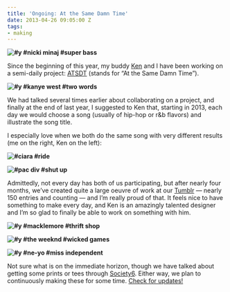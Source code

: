 ```yaml
---
title: 'Ongoing: At the Same Damn Time'
date: 2013-04-26 09:05:00 Z
tags:
- making
---
```


**![#y #nicki minaj #super bass](https://dl.dropbox.com/u/28312/Yoko.is%20Assets/Images/2013-0426-atsdt-super-bass.jpg)**

Since the beginning of this year, my buddy [Ken](http://rvltr.com) and I have been working on a semi-daily project: [ATSDT](http://atsdt.com) (stands for “At the Same Damn Time”).

**![#y #kanye west #two words](https://dl.dropbox.com/u/28312/Yoko.is%20Assets/Images/2013-0426-atsdt-two-words.jpg)**

We had talked several times earlier about collaborating on a project, and finally at the end of last year, I suggested to Ken that, starting in 2013, each day we would choose a song (usually of hip-hop or r&b flavors) and illustrate the song title.

I especially love when we both do the same song with very different results (me on the right, Ken on the left):

**![#ciara #ride](https://dl.dropbox.com/u/28312/Yoko.is%20Assets/Images/2013-0426-atsdt-ride.png)**

**![#pac div #shut up](https://dl.dropbox.com/u/28312/Yoko.is%20Assets/Images/2013-0426-atsdt-shut-up.png)**

Admittedly, not every day has both of us participating, but after nearly four months, we’ve created quite a large oeuvre of work at our [Tumblr](http://atsdt.com) — nearly 150 entries and counting — and I’m really proud of that. It feels nice to have something to make every day, and Ken is an amazingly talented designer and I’m so glad to finally be able to work on something with him.

**![#y #macklemore #thrift shop](https://dl.dropbox.com/u/28312/Yoko.is%20Assets/Images/2013-0426-atsdt-thrift-shop.jpg)**

**![#y #the weeknd #wicked games](https://dl.dropbox.com/u/28312/Yoko.is%20Assets/Images/2013-0426-atsdt-wicked-games.jpg)**

**![#y #ne-yo #miss independent](https://dl.dropbox.com/u/28312/Yoko.is%20Assets/Images/2013-0426-atsdt-miss-independent.jpg)**

Not sure what is on the immediate horizon, though we have talked about getting some prints or tees through [Society6](http://society6.com). Either way, we plan to continuously making these for some time. [Check for updates!](http://atsdt.com)
